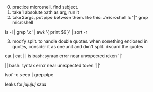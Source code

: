 0. practice microshell. find subject.
1. take 1 absolute path as arg, run it
2. take 2args, put pipe between them. like this: ./microshell ls "|" grep microshell

ls -l | grep '.c' | awk '{ print $9 }' | sort -r

3. modify split. to handle double quotes.
   when something enclosed in quotes, consider it as one unit and don't split. discard the quotes

cat | cat | | ls
bash: syntax error near unexpected token `|'

||
bash: syntax error near unexpected token `||'

lsof -c sleep | grep pipe




leaks for <i >jujujuj szua